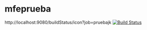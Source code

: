 # mfeprueba
http://localhost:9080/buildStatus/icon?job=pruebajk
[![Build Status](http://localhost:9080/job/pruebajk/badge/icon)](http://localhost:9080/job/pruebajk/)
